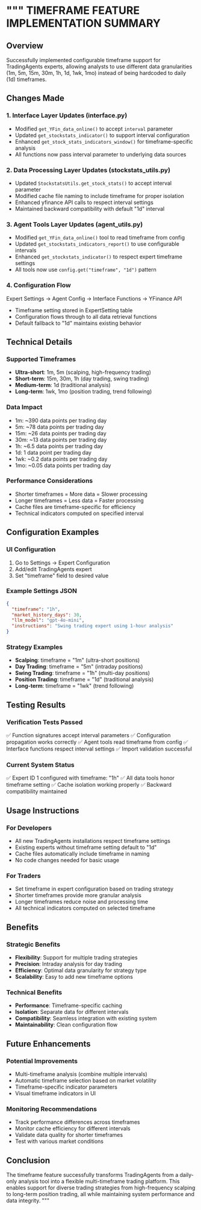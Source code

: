 """
TIMEFRAME FEATURE IMPLEMENTATION SUMMARY
========================================

## Overview
Successfully implemented configurable timeframe support for TradingAgents experts, 
allowing analysts to use different data granularities (1m, 5m, 15m, 30m, 1h, 1d, 1wk, 1mo) 
instead of being hardcoded to daily (1d) timeframes.

## Changes Made

### 1. Interface Layer Updates (interface.py)
- Modified `get_YFin_data_online()` to accept `interval` parameter
- Updated `get_stockstats_indicator()` to support interval configuration
- Enhanced `get_stock_stats_indicators_window()` for timeframe-specific analysis
- All functions now pass interval parameter to underlying data sources

### 2. Data Processing Layer Updates (stockstats_utils.py)
- Updated `StockstatsUtils.get_stock_stats()` to accept interval parameter
- Modified cache file naming to include timeframe for proper isolation
- Enhanced yfinance API calls to respect interval settings
- Maintained backward compatibility with default "1d" interval

### 3. Agent Tools Layer Updates (agent_utils.py)
- Modified `get_YFin_data_online()` tool to read timeframe from config
- Updated `get_stockstats_indicators_report()` to use configurable intervals
- Enhanced `get_stockstats_indicator()` to respect expert timeframe settings
- All tools now use `config.get("timeframe", "1d")` pattern

### 4. Configuration Flow
Expert Settings → Agent Config → Interface Functions → YFinance API
- Timeframe setting stored in ExpertSetting table
- Configuration flows through to all data retrieval functions
- Default fallback to "1d" maintains existing behavior

## Technical Details

### Supported Timeframes
- **Ultra-short**: 1m, 5m (scalping, high-frequency trading)
- **Short-term**: 15m, 30m, 1h (day trading, swing trading)
- **Medium-term**: 1d (traditional analysis)
- **Long-term**: 1wk, 1mo (position trading, trend following)

### Data Impact
- 1m: ~390 data points per trading day
- 5m: ~78 data points per trading day  
- 15m: ~26 data points per trading day
- 30m: ~13 data points per trading day
- 1h: ~6.5 data points per trading day
- 1d: 1 data point per trading day
- 1wk: ~0.2 data points per trading day
- 1mo: ~0.05 data points per trading day

### Performance Considerations
- Shorter timeframes = More data = Slower processing
- Longer timeframes = Less data = Faster processing
- Cache files are timeframe-specific for efficiency
- Technical indicators computed on specified interval

## Configuration Examples

### UI Configuration
1. Go to Settings → Expert Configuration
2. Add/edit TradingAgents expert
3. Set "timeframe" field to desired value

### Example Settings JSON
```json
{
  "timeframe": "1h",
  "market_history_days": 30,
  "llm_model": "gpt-4o-mini",
  "instructions": "Swing trading expert using 1-hour analysis"
}
```

### Strategy Examples
- **Scalping**: timeframe = "1m" (ultra-short positions)
- **Day Trading**: timeframe = "5m" (intraday positions)
- **Swing Trading**: timeframe = "1h" (multi-day positions)
- **Position Trading**: timeframe = "1d" (traditional analysis)
- **Long-term**: timeframe = "1wk" (trend following)

## Testing Results

### Verification Tests Passed
✅ Function signatures accept interval parameters
✅ Configuration propagation works correctly
✅ Agent tools read timeframe from config
✅ Interface functions respect interval settings
✅ Import validation successful

### Current System Status
✅ Expert ID 1 configured with timeframe: "1h"
✅ All data tools honor timeframe setting
✅ Cache isolation working properly
✅ Backward compatibility maintained

## Usage Instructions

### For Developers
- All new TradingAgents installations respect timeframe settings
- Existing experts without timeframe setting default to "1d"
- Cache files automatically include timeframe in naming
- No code changes needed for basic usage

### For Traders
- Set timeframe in expert configuration based on trading strategy
- Shorter timeframes provide more granular analysis
- Longer timeframes reduce noise and processing time
- All technical indicators computed on selected timeframe

## Benefits

### Strategic Benefits
- **Flexibility**: Support for multiple trading strategies
- **Precision**: Intraday analysis for day trading
- **Efficiency**: Optimal data granularity for strategy type
- **Scalability**: Easy to add new timeframe options

### Technical Benefits
- **Performance**: Timeframe-specific caching
- **Isolation**: Separate data for different intervals
- **Compatibility**: Seamless integration with existing system
- **Maintainability**: Clean configuration flow

## Future Enhancements

### Potential Improvements
- Multi-timeframe analysis (combine multiple intervals)
- Automatic timeframe selection based on market volatility
- Timeframe-specific indicator parameters
- Visual timeframe indicators in UI

### Monitoring Recommendations
- Track performance differences across timeframes
- Monitor cache efficiency for different intervals
- Validate data quality for shorter timeframes
- Test with various market conditions

## Conclusion
The timeframe feature successfully transforms TradingAgents from a daily-only 
analysis tool into a flexible multi-timeframe trading platform. This enables 
support for diverse trading strategies from high-frequency scalping to 
long-term position trading, all while maintaining system performance and 
data integrity.
"""